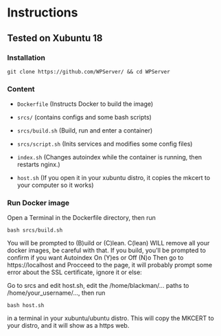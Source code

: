 # Instructions 

## Tested on Xubuntu 18

### Installation 
```
git clone https://github.com/WPServer/ && cd WPServer
```
### Content  
* ```Dockerfile``` (Instructs Docker to build the image)

* ```srcs/``` (contains configs and some bash scripts)

* ```srcs/build.sh``` (Build, run and enter a container)

* ```srcs/script.sh``` (Inits services and modifies some config files)

* ```index.sh``` (Changes autoindex while the container is running, then restarts nginx.)

* ```host.sh``` (If you open it in your xubuntu distro, it copies the mkcert to your computer so it works)

### Run Docker image
Open a Terminal in the Dockerfile directory, then run
```
bash srcs/build.sh
```
You will be prompted to (B)uild or (C)lean. C(lean) WILL remove all your docker images, be careful with that.
If you build, you'll be prompted to confirm if you want Autoindex On (Y)es or Off (N)o
Then go to https://localhost and Procceed to the page, it will probably prompt some error about the
SSL certificate, ignore it or else:

Go to srcs and edit host.sh, edit the /home/blackman/... paths to /home/your_username/..., then run
```
bash host.sh
```
in a terminal in your xubuntu/ubuntu distro. This will copy the MKCERT to your distro, and it will show as a
https web.


